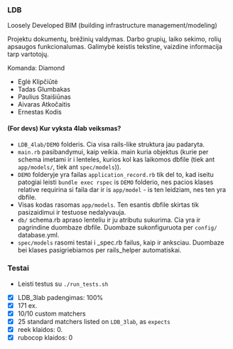 
### LDB

Loosely Developed BIM (building infrastructure management/modeling)

Projektu dokumentų, brėžinių valdymas. Darbo grupių, laiko sekimo, rolių apsaugos funkcionalumas.
Galimybė keistis tekstine, vaizdine informacija tarp vartotojų.

Komanda: Diamond

- Eglė Klipčiūtė
- Tadas Glumbakas
- Paulius Staišiūnas
- Aivaras Atkočaitis
- Ernestas Kodis

#### (For devs) Kur vyksta 4lab veiksmas?

- ```LDB_4lab/DEMO``` folderis. Cia visa rails-like struktura jau padaryta.
- ```main.rb``` pasibandymui, kaip veikia. main kuria objektus (kurie per schema imetami ir i lenteles, kurios kol kas laikomos dbfile (tiek ant ```app/models/```, tiek ant ```spec/models```)). 
- ```DEMO``` folderyje yra failas ```application_record.rb``` tik del to, kad iseitu patogiai leisti ```bundle exec rspec``` is ```DEMO``` folderio, nes pacios klases relative requirina si faila dar ir is ```app/model``` - is ten leidziam, nes ten yra dbfile.
- Visas kodas rasomas ```app/models```. Ten esantis dbfile skirtas tik pasizaidimui ir testuose nedalyvauja.
- ```db/``` schema.rb apraso lenteliu ir ju atributu sukurima. Cia yra ir pagrindine duombaze dbfile. Duombaze sukonfiguruota per ```config/``` database.yml.
- ```spec/models``` rasomi testai i _spec.rb failus, kaip ir anksciau. Duombaze bei klases pasigriebiamos per rails_helper automatiskai.

### Testai

- Leisti testus su ```./run_tests.sh```

- [x] LDB_3lab padengimas: 100%
- [x] 171 ex.
- [x] 10/10 custom matchers
- [x] 25 standard matchers listed on ```LDB_3lab```, as ```expects```
- [x] reek klaidos: 0.
- [x] rubocop klaidos: 0
